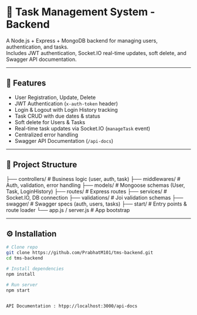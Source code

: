 # 📝 Task Management System - Backend

A Node.js + Express + MongoDB backend for managing users, authentication, and tasks.  
Includes JWT authentication, Socket.IO real-time updates, soft delete, and Swagger API documentation.  

---

## 🚀 Features

- User Registration, Update, Delete
- JWT Authentication (`x-auth-token` header)
- Login & Logout with Login History tracking
- Task CRUD with due dates & status
- Soft delete for Users & Tasks
- Real-time task updates via Socket.IO (`manageTask` event)
- Centralized error handling
- Swagger API Documentation (`/api-docs`)

---

## 📂 Project Structure

├── controllers/ # Business logic (user, auth, task)
├── middlewares/ # Auth, validation, error handling
├── models/ # Mongoose schemas (User, Task, LoginHistory)
├── routes/ # Express routes
├── services/ # Socket.IO, DB connection
├── validations/ # Joi validation schemas
├── swagger/ # Swagger specs (auth, users, tasks)
├── start/ # Entry points & route loader
└── app.js / server.js # App bootstrap



---

## ⚙️ Installation

```bash
# Clone repo
git clone https://github.com/PrabhatM101/tms-backend.git
cd tms-backend

# Install dependencies
npm install

# Run server
npm start


API Documentation : htpp://localhost:3000/api-docs